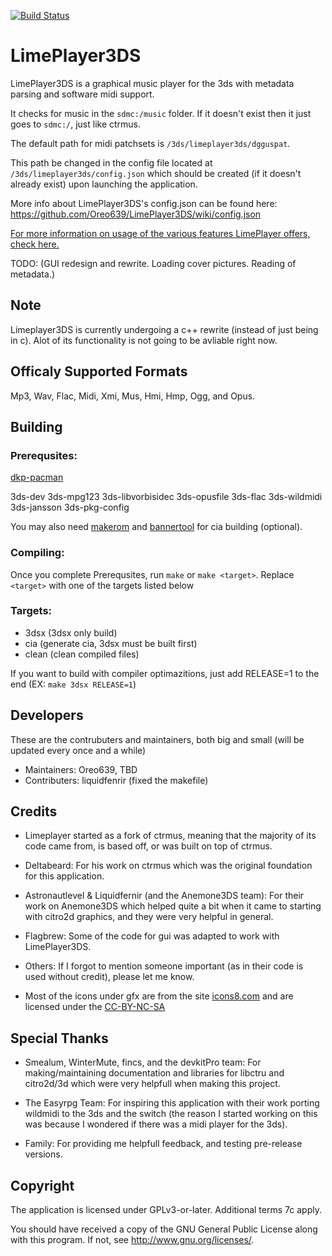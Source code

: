 [![Build Status](https://travis-ci.com/Oreo639/LimePlayer3DS.svg?branch=master)](https://travis-ci.com/Oreo639/LimePlayer3DS)
# LimePlayer3DS
LimePlayer3DS is a graphical music player for the 3ds with metadata parsing and software midi support.

It checks for music in the `sdmc:/music` folder. If it doesn't exist then it just goes to `sdmc:/`, just like ctrmus. 

The default path for midi patchsets is `/3ds/limeplayer3ds/dgguspat`.

This path be changed in the config file located at `/3ds/limeplayer3ds/config.json` which should be created (if it doesn't already exist) upon launching the application.

More info about LimePlayer3DS's config.json can be found here: <br/>
https://github.com/Oreo639/LimePlayer3DS/wiki/config.json

[For more information on usage of the various features LimePlayer offers, check here.](https://github.com/Oreo639/LimePlayer3DS/wiki)

TODO:
(GUI redesign and rewrite. Loading cover pictures. Reading of metadata.)

## Note
Limeplayer3DS is currently undergoing a c++ rewrite (instead of just being in c). Alot of its functionality is not going to be avliable right now.

## Officaly Supported Formats
Mp3, Wav, Flac, Midi, Xmi, Mus, Hmi, Hmp, Ogg, and Opus.

## Building
### Prerequsites:
[dkp-pacman](https://devkitpro.org/wiki/devkitPro_pacman)

3ds-dev 3ds-mpg123 3ds-libvorbisidec 3ds-opusfile 3ds-flac 3ds-wildmidi 3ds-jansson 3ds-pkg-config

You may also need [makerom](https://github.com/profi200/Project_CTR) and [bannertool](https://github.com/Steveice10/bannertool/) for cia building (optional).

### Compiling:
Once you complete Prerequsites, run `make` or `make <target>`. Replace `<target>` with one of the targets listed below

### Targets:
+ 3dsx (3dsx only build)
+ cia (generate cia, 3dsx must be built first)
+ clean (clean compiled files)

If you want to build with compiler optimazitions, just add RELEASE=1 to the end (EX: `make 3dsx RELEASE=1`)

## Developers
These are the contrubuters and maintainers, both big and small (will be updated every once and a while)
+ Maintainers: Oreo639, TBD
+ Contributers: liquidfenrir (fixed the makefile)

## Credits
+ Limeplayer started as a fork of ctrmus, meaning that the majority of its code came from, is based off, or was built on top of ctrmus.

+ Deltabeard: For his work on ctrmus which was the original foundation for this application.

+ Astronautlevel & Liquidfernir (and the Anemone3DS team): For their work on Anemone3DS which helped quite a bit when it came to starting with citro2d graphics, and they were very helpful in general.

+ Flagbrew: Some of the code for gui was adapted to work with LimePlayer3DS.

+ Others: If I forgot to mention someone important (as in their code is used without credit), please let me know.

+ Most of the icons under gfx are from the site [icons8.com](https://icons8.com) and are licensed under the [CC-BY-NC-SA](https://creativecommons.org/licenses/by-nc-sa/3.0/)

## Special Thanks
+ Smealum, WinterMute, fincs, and the devkitPro team: For making/maintaining documentation and libraries for libctru and citro2d/3d which were very helpfull when making this project.

+ The Easyrpg Team: For inspiring this application with their work porting wildmidi to the 3ds and the switch (the reason I started working on this was because I wondered if there was a midi player for the 3ds).

+ Family: For providing me helpfull feedback, and testing pre-release versions.

## Copyright
The application is licensed under GPLv3-or-later. Additional terms 7c apply.

You should have received a copy of the GNU General Public License along with this program.  If not, see <http://www.gnu.org/licenses/>.
